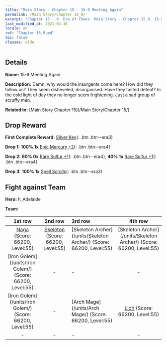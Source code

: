 ```yaml
---
title: "Main Story - Chapter 15 - 15-9 Meeting Again"
permalink: /Main Story/Chapter 15_9/
excerpt: "Chapter 15 - 9. Era of Chaos  Main Story - Chapter 15_9. 15-9 Meeting Again"
last_modified_at: 2021-04-16
locale: en
ref: "Chapter 15_9.md"
toc: false
classes: wide
---
```


## Details

 **Name:** 15-9 Meeting Again

 **Description:** Damn, why would the insurgents come here? How did they follow us? They seem disheveled, disorganised. Have they tasted defeat? In the cold light of day they no longer seem frightening. Just a sad group of scruffy men.

 **Related to:** [Main Story Chapter 15](/Main Story/Chapter 15/)

## Drop Reward

 **First Complete Reward:** [Silver Key](/Items/con_693/){: .btn .btn--era3}

 **Drop 1:** **100% 1x** [Epic Mercury +2](/Items/mat_49/){: .btn .btn--era4}

 **Drop 2:** **60% 0x** [Rare Sulfur +1](/Items/mat_43/){: .btn .btn--era4}, **40% 1x** [Rare Sulfur +1](/Items/mat_43/){: .btn .btn--era4}

 **Drop 3:** **100% 1x** [Spell Scrolls](/Items/con_694/){: .btn .btn--era3}


## Fight against Team
 **Hero:** h_Adelaide

 **Team:**


  | 1st row | 2nd row | 3rd row | 4th row |
  |:----:|:----:|:----|:----:|
  | [Naga](/units/Naga/) (Score: 66200, Level:55)  | [Skeleton](/units/Skeleton/) (Score: 66200, Level:55)  | [Skeleton Archer](/units/Skeleton Archer/) (Score: 66200, Level:55)  | [Skeleton Archer](/units/Skeleton Archer/) (Score: 66200, Level:55)  |
  | [Iron Golem](/units/Iron Golem/) (Score: 66200, Level:55)  | - | - | - |
  | [Iron Golem](/units/Iron Golem/) (Score: 66200, Level:55)  | - | [Arch Mage](/units/Arch Mage/) (Score: 66200, Level:55)  | [Lich](/units/Lich/) (Score: 66200, Level:55)  |
  | - | - | - | - |


